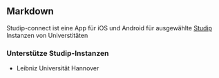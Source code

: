 ## Markdown

Studip-connect ist eine App für iOS und Android für ausgewählte [Studip](https://studip.de/) Instanzen von Universtitäten

### Unterstütze Studip-Instanzen

 - Leibniz Universität Hannover
